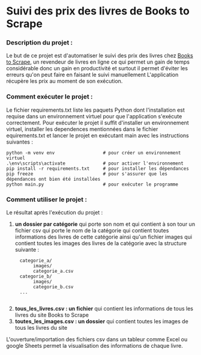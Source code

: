 # Suivi des prix des livres de Books to Scrape

### Description du projet :

  Le but de ce projet est d'automatiser le suivi des prix des livres chez [Books to Scrape](http://books.toscrape.com/), un revendeur de livres en ligne ce qui permet un gain de temps 
  considérable donc un gain en productivité et surtout il permet d'éviter les erreurs qu'on peut faire en faisant le suivi manuellement L'application récupère 
  les prix au moment de son exécution.
  
### Comment exécuter le projet :

Le fichier requirements.txt liste les paquets Python dont l'installation est requise dans un environnement virtuel pour que l'application s'exécute correctement. 
Pour exécuter le projet il suffit d'installer un environnement virtuel, installer les dependences mentionnées dans le fichier equirements.txt et lancer le projet 
en exécutant main avec les instructions suivantes :

````commandline
python -m venv env                  # pour créer un environnement virtuel
.\env\scripts\activate              # pour activer l'environnement
pip install -r requirements.txt     # pour installer les dépendances
pip freeze                          # pour s'assurer que les dépendances ont bien été installées
python main.py                      # pour exécuter le programme
````



### Comment utiliser le projet :

Le résultat après l'exécution du projet :

1. **un dossier par catégorie** qui porte son nom et qui contient à son tour un fichier csv qui porte le nom de la catégorie qui contient toutes informations des livres 
de cette catégorie ainsi qu'un fichier images qui contient toutes les images des livres de la catégorie avec la structure suivante :

```
     categorie_a/
          images/
          categorie_a.csv
     categorie_b/
          images/
          categorie_b.csv
     ...
   
```
2. **tous_les_livres.csv : un fichier** qui contient les informations de tous les livres du site Books to Scrape
3. **toutes_les_images.csv : un dossier** qui contient toutes les images de tous les livres du site

L'ouverture/importation des fichiers csv dans un tableur comme Excel ou google Sheets permet la visualisation des informations de chaque livre.
